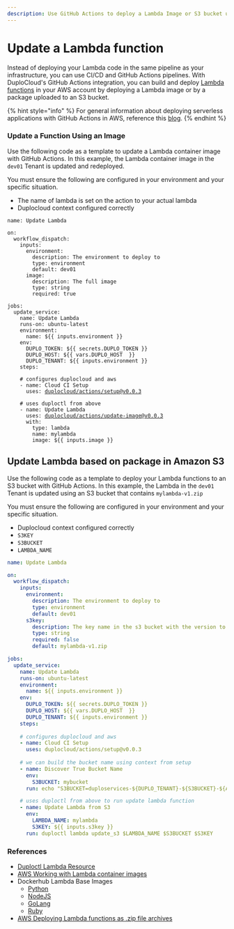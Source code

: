 ```yaml
---
description: Use GitHub Actions to deploy a Lambda Image or S3 bucket update
---
```


# Update a Lambda function

Instead of deploying your Lambda code in the same pipeline as your infrastructure, you can use CI/CD and GitHub Actions pipelines. With DuploCloud's GitHub Actions integration, you can build and deploy [Lambda functions](../../aws/aws-services/lambda/) in your AWS account by deploying a Lambda image or by a package uploaded to an S3 bucket.

{% hint style="info" %}
For general information about deploying serverless applications with GitHub Actions in AWS, reference this [blog](https://aws.amazon.com/blogs/compute/using-github-actions-to-deploy-serverless-applications/).
{% endhint %}

### Update a Function Using an Image&#x20;

Use the following code as a template to update a Lambda container image with GitHub Actions. In this example, the Lambda container image in the `dev01` Tenant is updated and redeployed.

You must ensure the following are configured in your environment and your specific situation.&#x20;

* The name of lambda is set on the action to your actual lambda
* Duplocloud context configured correctly

<pre class="language-yaml"><code class="lang-yaml">name: Update Lambda

on: 
  workflow_dispatch:
    inputs:
      environment:
        description: The environment to deploy to
        type: environment
        default: dev01
      image:
        description: The full image
        type: string
        required: true

jobs:
  update_service:
    name: Update Lambda
    runs-on: ubuntu-latest
    environment: 
      name: ${{ inputs.environment }}
    env:
      DUPLO_TOKEN: ${{ secrets.DUPLO_TOKEN }}
      DUPLO_HOST: ${{ vars.DUPLO_HOST  }}
      DUPLO_TENANT: ${{ inputs.environment }}
    steps: 
    
    # configures duplocloud and aws
    - name: Cloud CI Setup
      uses: <a data-footnote-ref href="#user-content-fn-1">duplocloud/actions/setup@v0.0.3</a>

    # uses duploctl from above
    - name: Update Lambda
      uses: <a data-footnote-ref href="#user-content-fn-2">duplocloud/actions/update-image@v0.0.3</a>
      with:
        type: lambda
        name: mylambda
        image: ${{ inputs.image }}
</code></pre>

## Update Lambda based on package in Amazon S3

Use the following code as a template to deploy your Lambda functions to an S3 bucket with GitHub Actions. In this example, the Lambda in the `dev01` Tenant is updated using an S3 bucket that contains `mylambda-v1.zip`

You must ensure the following are configured in your environment and your specific situation.&#x20;

* Duplocloud context configured correctly
* `S3KEY`
* `S3BUCKET`
* `LAMBDA_NAME`

```yaml
name: Update Lambda

on: 
  workflow_dispatch:
    inputs:
      environment:
        description: The environment to deploy to
        type: environment
        default: dev01
      s3key:
        description: The key name in the s3 bucket with the version to deploy.
        type: string
        required: false
        default: mylambda-v1.zip

jobs:
  update_service:
    name: Update Lambda
    runs-on: ubuntu-latest
    environment: 
      name: ${{ inputs.environment }}
    env:
      DUPLO_TOKEN: ${{ secrets.DUPLO_TOKEN }}
      DUPLO_HOST: ${{ vars.DUPLO_HOST  }}
      DUPLO_TENANT: ${{ inputs.environment }}
    steps: 
    
    # configures duplocloud and aws
    - name: Cloud CI Setup
      uses: duplocloud/actions/setup@v0.0.3
      
    # we can build the bucket name using context from setup
    - name: Discover True Bucket Name
      env:
        S3BUCKET: mybucket
      run: echo "S3BUCKET=duploservices-${DUPLO_TENANT}-${S3BUCKET}-${AWS_ACCOUNT_ID}" >> $GITHUB_ENV

    # uses duploctl from above to run update lambda function
    - name: Update Lambda from S3
      env:
        LAMBDA_NAME: mylambda
        S3KEY: ${{ inputs.s3key }}
      run: duploctl lambda update_s3 $LAMBDA_NAME $S3BUCKET $S3KEY
```

### References

* [Duploctl Lambda Resource](https://github.com/duplocloud/duploctl/wiki/Lambda)
* [AWS Working with Lambda container images](https://docs.aws.amazon.com/lambda/latest/dg/images-create.html)
* Dockerhub Lambda Base Images
  * [Python](https://hub.docker.com/r/amazon/aws-lambda-python)
  * [NodeJS](https://hub.docker.com/r/amazon/aws-lambda-nodejs)
  * [GoLang](https://hub.docker.com/r/amazon/aws-lambda-go)
  * [Ruby](https://hub.docker.com/r/amazon/aws-lambda-ruby)
* [AWS Deploying Lambda functions as .zip file archives](https://docs.aws.amazon.com/lambda/latest/dg/configuration-function-zip.html)

[^1]: [https://github.com/duplocloud/actions/tree/main/setup](https://github.com/duplocloud/actions/tree/main/setup)

[^2]: [https://github.com/duplocloud/actions/tree/main/update-image](https://github.com/duplocloud/actions/tree/main/update-image)
